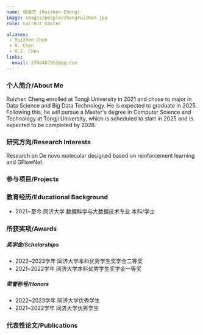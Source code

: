 ```yaml
---
name: 程瑞真 (Ruizhen Cheng)
image: images/people/chengruizhen.jpg
role: current_master

aliases:
 - Ruizhen Chen
 - R. Chen
 - R.Z. Chen
links:
  email: 2780487552@qq.com
---
```


### 个人简介/About Me
Ruizhen Cheng enrolled at Tongji University in 2021 and chose to major in Data Science and Big Data Technology. He is expected to graduate in 2025. Following this, he will pursue a Master's degree in Computer Science and Technology at Tongji University, which is scheduled to start in 2025 and is expected to be completed by 2028.

### 研究方向/Research Interests
Research on De novo molecular designed based on reinforcement learning and GFlowNet.

### 参与项目/Projects

### 教育经历/Educational Background
- 2021~至今 同济大学 数据科学与大数据技术专业 本科/学士

### 所获奖项/Awards

##### 奖学金/Scholarships
- 2022~2023学年 同济大学本科优秀学生奖学金二等奖
- 2021~2022学年 同济大学本科优秀学生奖学金一等奖
  
##### 荣誉称号/Honors
- 2022~2023学年 同济大学优秀学生
- 2021~2022学年 同济大学优秀学生

### 代表性论文/Publications
